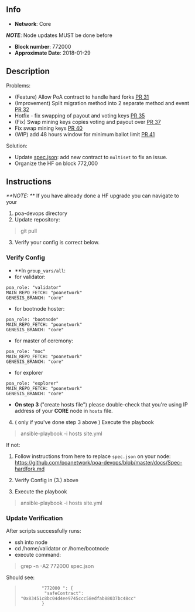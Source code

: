 ## Info
* **Network**: Core

_**NOTE**_:  Node updates MUST be done before 
- **Block number**: 772000 
- **Approximate Date**: 2018-01-29


## Description
Problems:  
 - (Feature) Allow PoA contract to handle hard forks [PR 31]( https://github.com/poanetwork/poa-network-consensus-contracts/pull/31 ) 
- (Improvement) Split migration method into 2 separate method and event [PR 32]( https://github.com/poanetwork/poa-network-consensus-contracts/pull/32 )
- Hotfix - fix swapping of payout and voting keys [PR 35]( https://github.com/poanetwork/poa-network-consensus-contracts/pull/35 )
- (Fix) Swap mining keys copies voting and payout over [PR 37]( https://github.com/poanetwork/poa-network-consensus-contracts/pull/37 )
- Fix swap mining keys [PR 40]( https://github.com/poanetwork/poa-network-consensus-contracts/pull/40 )
- (WIP) add 48 hours window for minimum ballot limit [PR 41]( https://github.com/poanetwork/poa-network-consensus-contracts/pull/41 )

Solution:
- Update [spec.json](https://github.com/poanetwork/poa-chain-spec/blob/core/spec.json): add new contract to `multiset` to fix an issue.
- Organize the HF on block 772,000

## Instructions

_**NOTE: **_ If you have already done a HF upgrade you can navigate to your 

1. poa-devops directory
2. Update repository:
> git pull

3. Verify your config is correct below.
### Verify Config

* **In  `group_vars/all`:
* for validator:
```
poa_role: "validator"
MAIN_REPO_FETCH: "poanetwork"
GENESIS_BRANCH: "core"
```

* for bootnode hoster:
```
poa_role: "bootnode"
MAIN_REPO_FETCH: "poanetwork"
GENESIS_BRANCH: "core"
```

* for master of ceremony:
```
poa_role: "moc"
MAIN_REPO_FETCH: "poanetwork"
GENESIS_BRANCH: "core"
```

* for explorer
```
poa_role: "explorer"
MAIN_REPO_FETCH: "poanetwork"
GENESIS_BRANCH: "core"
```

* **On step 3** ("create hosts file") please double-check that you're using IP address of your **CORE** node in `hosts` file.

4. ( only if you've done step 3 above ) Execute the playbook
> ansible-playbook -i hosts site.yml


If not:

1.  Follow instructions from here to replace `spec.json` on your node:
https://github.com/poanetwork/poa-devops/blob/master/docs/Spec-hardfork.md

2.  Verify Config in (3.) above

3.  Execute the playbook
> ansible-playbook -i hosts site.yml


### Update Verification

After scripts successfully runs:

- ssh into node
- cd /home/validator or /home/bootnode
- execute command:
> grep -n -A2 772000  spec.json

Should see:

>             "772000 ": {
>              "safeContract": "0x83451c8bc04d4ee9745ccc58edfab88037bc48cc"
>             }
